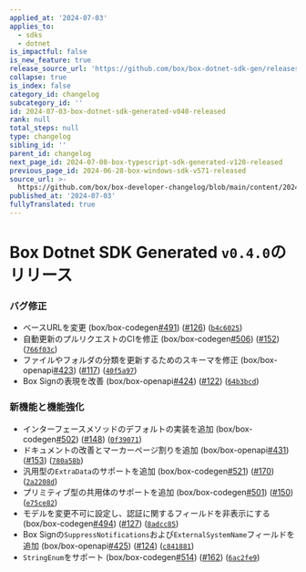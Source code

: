```yaml
---
applied_at: '2024-07-03'
applies_to:
  - sdks
  - dotnet
is_impactful: false
is_new_feature: true
release_source_url: 'https://github.com/box/box-dotnet-sdk-gen/releases/tag/v0.4.0'
collapse: true
is_index: false
category_id: changelog
subcategory_id: ''
id: 2024-07-03-box-dotnet-sdk-generated-v040-released
rank: null
total_steps: null
type: changelog
sibling_id: ''
parent_id: changelog
next_page_id: 2024-07-08-box-typescript-sdk-generated-v120-released
previous_page_id: 2024-06-28-box-windows-sdk-v571-released
source_url: >-
  https://github.com/box/box-developer-changelog/blob/main/content/2024/07-03-box-dotnet-sdk-generated-v040-released.md
published_at: '2024-07-03'
fullyTranslated: true
---
```

# Box Dotnet SDK Generated `v0.4.0`のリリース

### バグ修正

* ベースURLを変更 (box/box-codegen[#491][1]) ([#126][2]) ([`b4c6025`][3])
* 自動更新のプルリクエストのCIを修正 (box/box-codegen[#506][4]) ([#152][5]) ([`766f03c`][6])
* ファイルやフォルダの分類を更新するためのスキーマを修正 (box/box-openapi[#423][7]) ([#117][8]) ([`40f5a97`][9])
* Box Signの表現を改善 (box/box-openapi[#424][10]) ([#122][11]) ([`64b3bcd`][12])

### 新機能と機能強化

* インターフェースメソッドのデフォルトの実装を追加 (box/box-codegen[#502][13]) ([#148][14]) ([`0f39071`][15])
* ドキュメントの改善とマーカーページ割りを追加 (box/box-openapi[#431][16]) ([#153][17]) ([`780a58b`][18])
* 汎用型の`ExtraData`のサポートを追加 (box/box-codegen[#521][19]) ([#170][20]) ([`2a2208d`][21])
* プリミティブ型の共用体のサポートを追加 (box/box-codegen[#501][22]) ([#150][23]) ([`e75ce82`][24])
* モデルを変更不可に設定し、認証に関するフィールドを非表示にする (box/box-codegen[#494][25]) ([#127][26]) ([`8adcc85`][27])
* Box Signの`SuppressNotifications`および`ExternalSystemName`フィールドを追加 (box/box-openapi[#425][28]) ([#124][29]) ([`c841881`][30])
* `StringEnum`をサポート (box/box-codegen[#514][31]) ([#162][32]) ([`6ac2fe9`][33])

[1]: https://github.com/box/box-codegen/issues/491

[2]: https://github.com/box/box-codegen/issues/126

[3]: https://github.com/box/box-codegen/commit/b4c6025dc7039e923b19282333f162bb9d3469a9

[4]: https://github.com/box/box-codegen/issues/506

[5]: https://github.com/box/box-codegen/issues/152

[6]: https://github.com/box/box-codegen/commit/766f03c743b7a2ab363135ff282e468b6b71d377

[7]: https://github.com/box/box-codegen/issues/423

[8]: https://github.com/box/box-codegen/issues/117

[9]: https://github.com/box/box-codegen/commit/40f5a97ea44118ff9425e8b0ebb767d9ed08cee7

[10]: https://github.com/box/box-codegen/issues/424

[11]: https://github.com/box/box-codegen/issues/122

[12]: https://github.com/box/box-codegen/commit/64b3bcd2d99039d1c881a565de6e7bc40dfe7aa9

[13]: https://github.com/box/box-codegen/issues/502

[14]: https://github.com/box/box-codegen/issues/148

[15]: https://github.com/box/box-codegen/commit/0f39071d2442b9d07f9c51de8a5a757b16cc4fe7

[16]: https://github.com/box/box-codegen/issues/431

[17]: https://github.com/box/box-codegen/issues/153

[18]: https://github.com/box/box-codegen/commit/780a58b4d4b18c357381c76dd5e72dd791a20d89

[19]: https://github.com/box/box-codegen/issues/521

[20]: https://github.com/box/box-codegen/issues/170

[21]: https://github.com/box/box-codegen/commit/2a2208d422f5beb1718576acdc10d9eb973ba95c

[22]: https://github.com/box/box-codegen/issues/501

[23]: https://github.com/box/box-codegen/issues/150

[24]: https://github.com/box/box-codegen/commit/e75ce82b09641d4bec439d620facbbf25da97845

[25]: https://github.com/box/box-codegen/issues/494

[26]: https://github.com/box/box-codegen/issues/127

[27]: https://github.com/box/box-codegen/commit/8adcc858ef0f924f168406b031d379c786fa90d0

[28]: https://github.com/box/box-codegen/issues/425

[29]: https://github.com/box/box-codegen/issues/124

[30]: https://github.com/box/box-codegen/commit/c841881cea9b0636bb624fe45d77c2817327dd35

[31]: https://github.com/box/box-codegen/issues/514

[32]: https://github.com/box/box-codegen/issues/162

[33]: https://github.com/box/box-codegen/commit/6ac2fe9811efde6b02cd3ca50834b0bdafea1ab3
